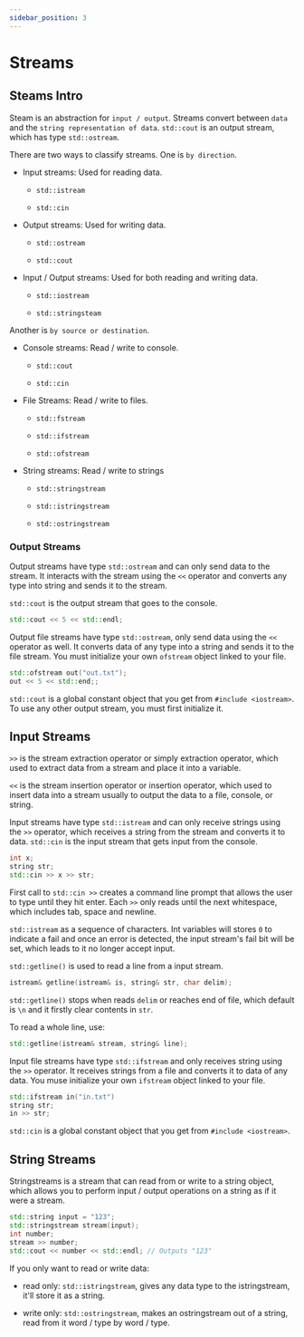 ```yaml
---
sidebar_position: 3
---
```


# Streams

## Steams Intro

Steam is an abstraction for `input / output`. Streams convert between `data` and the `string representation of data`. `std::cout` is an output stream, which has type `std::ostream`.

There are two ways to classify streams. One is `by direction`.

* Input streams: Used for reading data.
  
  * `std::istream`
  
  * `std::cin`

* Output streams: Used for writing data.
  
  * `std::ostream`
  
  * `std::cout`

* Input / Output streams: Used for both reading and writing data.
  
  * `std::iostream`
  
  * `std::stringsteam`

Another is `by source or destination`.

* Console streams: Read / write to console.
  
  * `std::cout`
  
  * `std::cin`

* File Streams: Read / write to files.
  
  * `std::fstream`
  
  * `std::ifstream`
  
  * `std::ofstream`

* String streams: Read / write to strings
  
  * `std::stringstream`
  
  * `std::istringstream`
  
  * `std::ostringstream`

### Output Streams

Output streams have type `std::ostream` and can only send data to the stream. It interacts with the stream using the `<<` operator and converts any type into string and sends it to the stream.

`std::cout` is the output stream that goes to the console.

```cpp
std::cout << 5 << std::endl;
```

Output file streams have type `std::ostream`, only send data using the `<<` operator as well. It converts data of any type into a string and sends it to the file stream. You must initialize your own `ofstream` object linked to your file.

```cpp
std::ofstream out("out.txt");
out << 5 << std::end;;
```

`std::cout` is a global constant object that you get from `#include <iostream>`. To use any other output stream, you must first initialize it.

## Input Streams

`>>` is the stream extraction operator or simply extraction operator, which used to extract data from a stream and place it into a variable.

`<<` is the stream insertion operator or insertion operator, which used to insert data into a stream usually to output the data to a file, console, or string.

Input streams have type `std::istream` and can only receive strings using the `>>` operator, which receives a string from the stream and converts it to data. `std::cin` is the input stream that gets input from the console.

```cpp
int x;
string str;
std::cin >> x >> str;
```

First call to `std::cin >>` creates a command line prompt that allows the user to type until they hit enter. Each `>>` only reads until the next whitespace, which includes tab, space and newline.

`std::istream` as a sequence of characters. Int variables will stores `0` to indicate a fail and once an error is detected, the input stream's fail bit will be set, which leads to it no longer accept input.

`std::getline()` is used to read a line from a input stream.

```cpp
istream& getline(istream& is, string& str, char delim);
```

`std::getline()` stops when reads `delim` or reaches end of file, which default is `\n` and it firstly clear contents in `str`.

To read a whole line, use:

```cpp
std::getline(istream& stream, string& line);
```

Input file streams have type `std::ifstream` and only receives string using the `>>` operator. It receives strings from a file and converts it to data of any data. You muse initialize your own `ifstream` object linked to your file.

```cpp
std::ifstream in("in.txt")
string str;
in >> str;
```

`std::cin` is a global constant object that you get from `#include <iostream>`.

## String Streams

Stringstreams is a stream that can read from or write to a string object, which allows you to perform input / output operations on a string as if it were a stream.

```cpp
std::string input = "123";
std::stringstream stream(input);
int number;
stream >> number;
std::cout << number << std::endl; // Outputs "123"
```

If you only want to read or write data:

* read only: `std::istringstream`, gives any data type to the istringstream, it'll store it as a string.

* write only: `std::ostringstream`, makes an ostringstream out of a string, read from it word / type by word / type.


